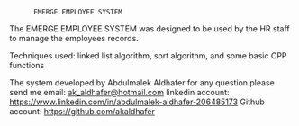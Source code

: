           EMERGE EMPLOYEE SYSTEM
The EMERGE EMPLOYEE SYSTEM was designed to be used by the HR staff to manage the employees records.

Techniques used:
linked list algorithm, sort algorithm, and some basic CPP functions

The system developed by Abdulmalek Aldhafer for any question please send me email: ak_aldhafer@hotmail.com 
linkedin account: https://www.linkedin.com/in/abdulmalek-aldhafer-206485173 
Github account: https://github.com/akaldhafer 
